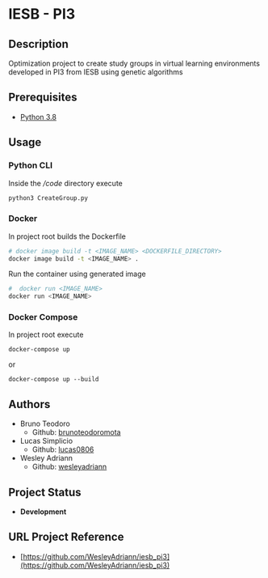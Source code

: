 IESB - PI3
===

## Description
Optimization project to create study groups in virtual learning environments developed in PI3 from IESB using genetic algorithms

## Prerequisites

- [Python 3.8](https://www.python.org/)

## Usage
### Python CLI
Inside the */code* directory execute
```bash
python3 CreateGroup.py
```

### Docker
In project root builds the Dockerfile
```bash
# docker image build -t <IMAGE_NAME> <DOCKERFILE_DIRECTORY>
docker image build -t <IMAGE_NAME> .
```
Run the container using generated image
```bash
#  docker run <IMAGE_NAME>
docker run <IMAGE_NAME>
```

### Docker Compose
In project root execute
```
docker-compose up
```
or
```
docker-compose up --build
```

## Authors
- Bruno Teodoro
  - Github: [brunoteodoromota](https://github.com/brunoteodoromota)
- Lucas Simplicio
  - Github: [lucas0806](https://github.com/lucas0806) 
- Wesley Adriann
  - Github: [wesleyadriann](https://github.com/WesleyAdriann)

## Project Status

- **Development**

## URL Project Reference

- [https://github.com/WesleyAdriann/iesb_pi3](https://github.com/WesleyAdriann/iesb_pi3)
